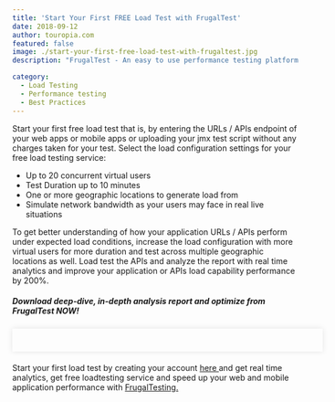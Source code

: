```yaml
---
title: 'Start Your First FREE Load Test with FrugalTest'
date: 2018-09-12
author: touropia.com
featured: false
image: ./start-your-first-free-load-test-with-frugaltest.jpg
description: "FrugalTest - An easy to use performance testing platform..."

category:
  - Load Testing
  - Performance testing
  - Best Practices
---
```



<div class="entry-content">
<p class="blog-content">
Start your first free load test that is, by entering the URLs / APIs endpoint of your web apps or mobile
apps or uploading your jmx test script without any charges taken for your test. Select the load
configuration settings for your free load testing service:
</p>
<ul class="blog-content">
<li>Up to 20 concurrent virtual users</li>
<li>Test Duration up to 10 minutes</li>
<li>One or more geographic locations to generate load from</li>
<li>Simulate network bandwidth as your users may face in real live situations</li>
</ul>
<p class="blog-content">To get better understanding of how your application URLs / APIs perform under expected load conditions, increase the load configuration with more virtual users for more duration and test across multiple geographic locations as well. Load test the APIs and analyze the report with real time analytics and improve your application or APIs load capability performance by 200%.
</p>
<h5 class="blog-subtitle">Download deep-dive, in-depth analysis report and optimize from FrugalTest NOW!</h5>
<div style="width:100%; margin-top:20px; margin-bottom:20px;padding:20px; box-shadow:0 0 10px rgba(0,0,0,0.1)">
<!-- <img class="main-img img-responsive" style="" src="./frugal-testing-performance-testing-live-analysis-demo-gif.gif" alt="frugal testing performance testing live analysis demo gif" width="690px"> -->
<!-- ![frugal testing performance testing live analysis demo gif](./frugal-testing-performance-testing-live-analysis-demo-gif.gif) -->
</div>
<p class="blog-content">Start your first load test by creating your account <a href="https://www.frugaltesting.com/login"> here </a> and get real time analytics, get free loadtesting service and speed up your web and mobile application performance with <a href="https://www.frugaltesting.com"> FrugalTesting. </a></p>
</div>

